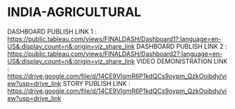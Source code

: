 # INDIA-AGRICULTURAL

DASHBOARD PUBLISH LINK 1 : https://public.tableau.com/views/FINALDASH/Dashboard1?:language=en-US&:display_count=n&:origin=viz_share_link
DASHBOARD PUBLISH LINK 2 : https://public.tableau.com/views/FINALDASH/Dashboard2?:language=en-US&:display_count=n&:origin=viz_share_link
VIDEO DEMONISTRATION LINK : https://drive.google.com/file/d/14CE9VIgmR6P1kdQCs9oypm_QzkOoibdy/view?usp=drive_link
STORY PUBLISH LINK : https://drive.google.com/file/d/14CE9VIgmR6P1kdQCs9oypm_QzkOoibdy/view?usp=drive_link
